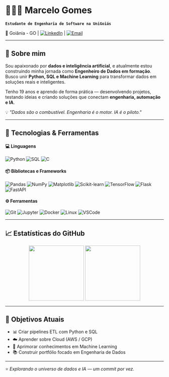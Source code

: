 # 🧑🏻‍💻 Marcelo Gomes  

**`Estudante de Engenharia de Software na UniGoiás`**  

📍 Goiânia - GO | [![LinkedIn](https://img.shields.io/badge/-LinkedIn-0A66C2?style=flat&logo=linkedin&logoColor=white)](https://www.linkedin.com/in/marcelogomss) | [![Email](https://img.shields.io/badge/-Email-D14836?style=flat&logo=gmail&logoColor=white)](mailto:marcelogomesfilho3@gmail.com)

---

## 🚀 Sobre mim  
Sou apaixonado por **dados e inteligência artificial**, e atualmente estou construindo minha jornada como **Engenheiro de Dados em formação**.  
Busco unir **Python, SQL e Machine Learning** para transformar dados em soluções reais e inteligentes.  

Tenho 19 anos e aprendo de forma prática — desenvolvendo projetos, testando ideias e criando soluções que conectam **engenharia, automação e IA**.

💡 *"Dados são o combustível. Engenharia é o motor. IA é o piloto."*

---

## 🧠 Tecnologias & Ferramentas  

#### 💻 Linguagens  
![Python](https://img.shields.io/badge/Python-3776AB?style=flat&logo=python&logoColor=white)
![SQL](https://img.shields.io/badge/SQL-336791?style=flat&logo=postgresql&logoColor=white)
![C](https://img.shields.io/badge/C-00599C?style=flat&logo=c&logoColor=white)

#### 📦 Bibliotecas e Frameworks  
![Pandas](https://img.shields.io/badge/Pandas-150458?style=flat&logo=pandas&logoColor=white)
![NumPy](https://img.shields.io/badge/NumPy-013243?style=flat&logo=numpy&logoColor=white)
![Matplotlib](https://img.shields.io/badge/Matplotlib-11557C?style=flat)
![Scikit-learn](https://img.shields.io/badge/Scikit--Learn-F7931E?style=flat&logo=scikit-learn&logoColor=white)
![TensorFlow](https://img.shields.io/badge/TensorFlow-FF6F00?style=flat&logo=tensorflow&logoColor=white)
![Flask](https://img.shields.io/badge/Flask-000000?style=flat&logo=flask&logoColor=white)
![FastAPI](https://img.shields.io/badge/FastAPI-009688?style=flat&logo=fastapi&logoColor=white)

#### ⚙️ Ferramentas  
![Git](https://img.shields.io/badge/Git-F05032?style=flat&logo=git&logoColor=white)
![Jupyter](https://img.shields.io/badge/Jupyter-F37626?style=flat&logo=jupyter&logoColor=white)
![Docker](https://img.shields.io/badge/Docker-2496ED?style=flat&logo=docker&logoColor=white)
![Linux](https://img.shields.io/badge/Linux-FCC624?style=flat&logo=linux&logoColor=black)
![VSCode](https://img.shields.io/badge/VSCode-0078D4?style=flat&logo=visualstudiocode&logoColor=white)

---

## 📈 Estatísticas do GitHub  

<p align="center">
  <img 
    src="https://github-readme-stats.vercel.app/api?username=omarcelodev&show_icons=true&theme=tokyonight&include_all_commits=true&locale=pt-br"
    height="175"
  />
  <img 
    src="https://github-readme-stats.vercel.app/api/top-langs/?username=omarcelodev&theme=tokyonight&layout=compact&custom_title=Tecnologias&langs_count=6"
    height="175"
  />
</p>

---

## 🎯 Objetivos Atuais  
- 📊 Criar pipelines ETL com Python e SQL  
- ☁️ Aprender sobre Cloud (AWS / GCP)  
- 🤖 Aprimorar conhecimentos em Machine Learning  
- 📚 Construir portfólio focado em Engenharia de Dados  

---

⭐ *Explorando o universo de dados e IA — um commit por vez.*
